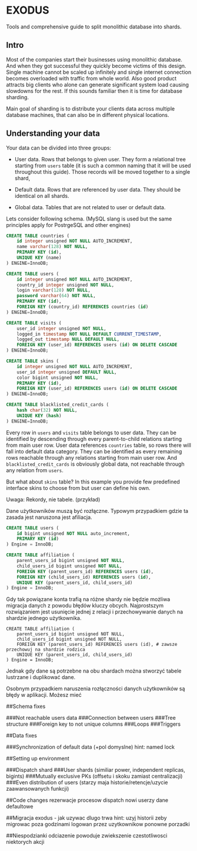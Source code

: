 # EXODUS

Tools and comprehensive guide to split monolithic database into shards.


## Intro

Most of the companies start their businesses using monolithic database. And when they got successful they quickly become victims of this design.
Single machine cannot be scaled up infinitely and single internet connection becomes overloaded with traffic from whole world.
Also good product attracts big clients who alone can generate significant system load causing slowdowns for the rest.
If this sounds familiar then it is time for database sharding.

Main goal of sharding is to distribute your clients data across multiple database machines, that can also be in different physical locations.

## Understanding your data

Your data can be divided into three groups:

* User data. Rows that belongs to given user. They form a relational tree starting from `users` table (it is such a common naming that it will be used throughout this guide). Those records will be moved together to a single shard,

* Default data. Rows that are referenced by user data. They should be identical on all shards.

* Global data. Tables that are not related to user or default data.

Lets consider following schema.
(MySQL slang is used but the same principles apply for PostrgeSQL and other engines)

```sql
CREATE TABLE countries (
  	id integer unsigned NOT NULL AUTO_INCREMENT,
  	name varchar(128) NOT NULL,
  	PRIMARY KEY (id),
  	UNIQUE KEY (name)
) ENGINE=InnoDB;

CREATE TABLE users (
  	id integer unsigned NOT NULL AUTO_INCREMENT,
  	country_id integer unsigned NOT NULL,
  	login varchar(128) NOT NULL,
  	password varchar(64) NOT NULL,
  	PRIMARY KEY (id),
	FOREIGN KEY (country_id) REFERENCES countries (id)
) ENGINE=InnoDB;

CREATE TABLE visits (
  	user_id integer unsigned NOT NULL,
  	logged_in timestamp NOT NULL DEFAULT CURRENT_TIMESTAMP,
  	logged_out timestamp NULL DEFAULT NULL,
  	FOREIGN KEY (user_id) REFERENCES users (id) ON DELETE CASCADE
) ENGINE=InnoDB;

CREATE TABLE skins (
  	id integer unsigned NOT NULL AUTO_INCREMENT,
  	user_id integer unsigned DEFAULT NULL,
  	color bigint unsigned NOT NULL,
  	PRIMARY KEY (id),
  	FOREIGN KEY (user_id) REFERENCES users (id) ON DELETE CASCADE
) ENGINE=InnoDB;

CREATE TABLE blacklisted_credit_cards (
	hash char(32) NOT NULL,
	UNIQUE KEY (hash)
) ENGINE=InnoDB;

```

Every row in `users` and `visits` table belongs to user data. They can be identified by descending through every parent-to-child relations starting from main user row.
User data references `countries` table, so rows there will fall into default data category. They can be identified as every remaining rows reachable through any relations starting from main user row.
And `blacklisted_credit_cards` is obviously global data, not reachable through any relation from `users`.

But what about `skins` table? In this example you provide few predefined interface skins to choose from but user can define his own. 



Uwaga: Rekordy, nie tabele. (przykład)

Dane użytkowników muszą być rozłączne. Typowym przypadkiem gdzie ta zasada jest naruszona jest afiliacja.

```sql
CREATE TABLE users (
    id bigint unsigned NOT NULL auto_increment,
    PRIMARY KEY (id)
) Engine = InnoDB;

CREATE TABLE affiliation (
    parent_users_id bigint unsigned NOT NULL,
    child_users_id bigint unsigned NOT NULL,
    FOREIGN KEY (parent_users_id) REFERENCES users (id),
    FOREIGN KEY (child_users_id) REFERENCES users (id),
    UNIQUE KEY (parent_users_id, child_users_id)
) Engine = InnoDB;
```

Gdy tak powiązane konta trafią na różne shardy nie będzie możliwa migracja danych z powodu błędów kluczy obcych.
Najprostszym rozwiązaniem jest usunięcie jednej z relacji i przechowywanie danych na shardzie jednego użytkownika.

```
CREATE TABLE affiliation (
    parent_users_id bigint unsigned NOT NULL,
    child_users_id bigint unsigned NOT NULL,
    FOREIGN KEY (parent_users_id) REFERENCES users (id), # zawsze przechowuj na shardzie rodzica
    UNIQUE KEY (parent_users_id, child_users_id)
) Engine = InnoDB;
```

Jednak gdy dane są potrzebne na obu shardach można stworzyć tabele lustrzane i duplikować dane.


Osobnym przypadkiem naruszenia rozłączności danych użytkowników są błędy w aplikacji.
Możesz mieć 

##Schema fixes

###Not reachable users data
###Connection between users
###Tree structure
###Foreign key to not unique columns
###Loops
###Triggers

##Data fixes

###Synchronization of default data
(+pol domyslne)
hint: named lock

##Setting up environment

###Dispatch shard
###User shards
(similiar power, independent replicas, bigints)
###Mutually exclusive PKs
(offsetu i skoku zamiast centralizacji)
###Even distribution of users
(starzy maja historie/retencje/uzycie zaawansowanych funkcji)

##Code changes
rezerwacje procesow
dispatch
nowi userzy
dane defaultowe

##Migracja
exodus - jak uzywac
dlugo trwa
hint: uzyj historii zeby migrowac poza godzinami logowan przez uzytkownikow
ponowne porzadki

##Niespodzianki
odciazenie powoduje zwiekszenie czestotliwosci niektorych akcji
